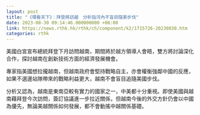 ```yaml
---
layout: post
title: "《環看天下》：拜登將訪越　分析指河內不盲目隨美步伐"
date: 2023-08-30 09:14:46.000000000 +08:00
link: https://news.rthk.hk/rthk/ch/component/k2/1715726-20230830.htm
categories: rthk
---
```


美國白宮宣布總統拜登下月訪問越南，期間將於越方領導人會晤，雙方將討論深化合作，探討越南在創新技術方面的經濟發展機會。

專家指美國想拉攏越南，但越南政府會堅持戰略自主，亦會權衡強鄰中國的反應，如果不選邊站隊帶來的戰略利益更大，越南不會盲目追隨美國步伐。

分析又認為，越南是東南亞較有實力的國家之一，中美都十分重視。即使美國與越南藉拜登今次訪問，簽訂協議進一步拉近關係，但越南今後的外交方針仍會以中國為優先，無論美越關係如何發展，都不會動搖中越關係基礎。

